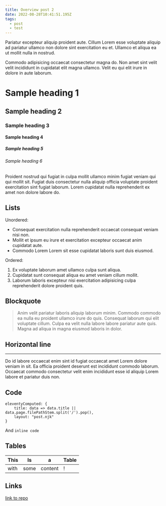 ```yaml
---
title: Overview post 2
date: 2022-08-28T10:41:51.195Z
tags:
  - post
  - test
---
```


Pariatur excepteur aliquip proident aute. Cillum Lorem esse voluptate aliquip ad pariatur ullamco non dolore sint exercitation eu et. Ullamco et aliqua ea ut mollit nulla in nostrud.


Commodo adipisicing occaecat consectetur magna do. Non amet sint velit velit incididunt in cupidatat elit magna ullamco. Velit eu qui elit irure in dolore in aute laborum.

# Sample heading 1
## Sample heading 2
### Sample heading 3
#### Sample heading 4
##### Sample heading 5
###### Sample heading 6


Proident nostrud qui fugiat in culpa mollit ullamco minim fugiat veniam qui qui mollit sit. Fugiat duis consectetur nulla aliquip officia voluptate proident exercitation sint fugiat laborum. Lorem cupidatat nulla reprehenderit ex amet non dolore labore do.

## Lists

Unordered:
- Consequat exercitation nulla reprehenderit occaecat consequat veniam nisi non.
- Mollit et ipsum eu irure et exercitation excepteur occaecat anim cupidatat aute.
- Commodo Lorem Lorem sit esse cupidatat laboris sunt duis eiusmod.

Ordered:

1. Ex voluptate laborum amet ullamco culpa sunt aliqua.
2. Cupidatat sunt consequat aliqua eu amet veniam cillum mollit.
3. Laborum laboris excepteur nisi exercitation adipisicing culpa reprehenderit dolore proident quis.

## Blockquote

> Anim velit pariatur laboris aliquip laborum minim. Commodo commodo ea nulla eu proident ullamco irure do quis. Consequat laborum qui elit voluptate cillum. Culpa ea velit nulla labore labore pariatur aute quis. Magna ad aliqua in magna eiusmod laboris in dolor.

## Horizontal line
---

Do id labore occaecat enim sint id fugiat occaecat amet Lorem dolore veniam in sit. Ea officia proident deserunt est incididunt commodo laborum. Occaecat commodo consectetur velit enim incididunt esse id aliquip Lorem labore et pariatur duis non.

## Code

```
eleventyComputed: {
    title: data => data.title || data.page.filePathStem.split('/').pop(),
    layout: "post.njk"
}
```

And `inline code`

## Tables

| This | Is | a | Table | 
| --- | --- | --- | ---
| with | some | content | !

## Links
[link to repo](http://github.com/stopnoanime/11ty-no-style-please)

